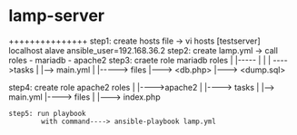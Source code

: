  
lamp-server
=======
+++++++++++++++
step1: create hosts file
       -> vi hosts
       [testserver]
       localhost
       alave ansible_user=192.168.36.2
 step2: create lamp.yml
      -> call roles - mariadb
                    - apache2
  step3: craete role mariadb
        roles
	|
	|-----<mariadb>
	|        |
	         | ---->tasks
                 |       |-->  main.yml
	         |
		 |----->  files
                            |---> <db.php>
                             |---> <dump.sql>
         
                
   step4: create role apache2
        roles
	|
        |---->apache2
                |
		|----> tasks
                |     |--> main.yml
                |----> files
                |     |---> index.php
	 
    step5: run playbook
            with command----> ansible-playbook lamp.yml
